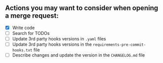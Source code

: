 ## Actions you may want to consider when opening a merge request:

- [x] Write code
- [ ] Search for TODOs
- [ ] Update 3rd party hooks versions in `.yaml` files
- [ ] Update 3rd party hooks versions in the `requirements-pre-commit-hooks.txt` file
- [ ] Describe changes and update the version in the `CHANGELOG.md` file
